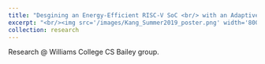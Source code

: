 ```yaml
---
title: "Desgining an Energy-Efficient RISC-V SoC <br/> with an Adaptive Array of Accelerators"
excerpt: "<br/><img src='/images/Kang_Summer2019_poster.png' width='800' >"
collection: research
---
```


Research @ Williams College CS Bailey group.